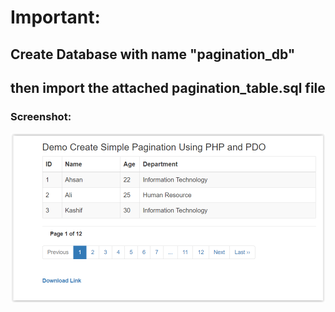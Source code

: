 
# Important:
## Create Database with name "pagination_db"
## then import the attached pagination_table.sql file


### Screenshot:
![alt text](https://github.com/ishado/Simple-Pagination-Using-PHP/blob/master/screenshot.png "Screenshot")
